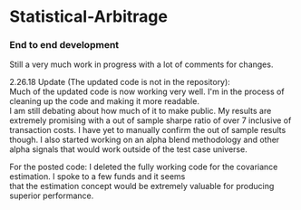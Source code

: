 # Statistical-Arbitrage
### End to end development
Still a very much work in progress with a lot of comments for changes.

2.26.18 Update (The updated code is not in the repository):  
Much of the updated code is now working very well. I'm in the process of cleaning up the code and making it more readable.  
I am still debating about how much of it to make public. My results are extremely promising with a out of sample sharpe ratio of over 7 inclusive of transaction costs. I have yet to manually confirm the out of sample results though.  I also started working on an alpha blend methodology and other alpha signals that would work outside of the test case universe. 

For the posted code: I deleted the fully working code for the covariance estimation. I spoke to a few funds and it seems  
that the estimation concept would be extremely valuable for producing superior performance. 

